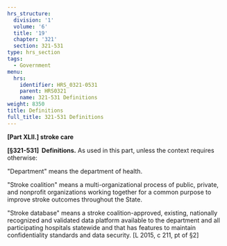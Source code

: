```yaml
---
hrs_structure:
  division: '1'
  volume: '6'
  title: '19'
  chapter: '321'
  section: 321-531
type: hrs_section
tags:
  - Government
menu:
  hrs:
    identifier: HRS_0321-0531
    parent: HRS0321
    name: 321-531 Definitions
weight: 8350
title: Definitions
full_title: 321-531 Definitions
---
```

**[Part XLII.] stroke care**

**[§321-531]  Definitions.** As used in this part, unless the context requires otherwise:

"Department" means the department of health.

"Stroke coalition" means a multi-organizational process of public, private, and nonprofit organizations working together for a common purpose to improve stroke outcomes throughout the State.

"Stroke database" means a stroke coalition-approved, existing, nationally recognized and validated data platform available to the department and all participating hospitals statewide and that has features to maintain confidentiality standards and data security. [L 2015, c 211, pt of §2]